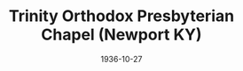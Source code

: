 ---
date: &id001 1936-10-27
end_date: null
location:
  address: null
  city: Newport
  state: KY
minister:
- end: 1952-01-01
  name: J. Lyle Shaw
  start: 1937-01-01
  type: Pastor
ministers:
- J. Lyle Shaw
name: Trinity Orthodox Presbyterian Chapel
names: null
origination_date: *id001
raw_data: "KY Newport\nTrinity Orthodox Presbyterian Chapel  (October 27, 1936\u2013\
  1952)\nPastor: J. Lyle Shaw, 1937\u201352"
received_from: null
states:
- KY
status:
  active: false
  end_date: 1952-01-01
  reason: null
  received_from: null
  withdrawal_to: null
title: Trinity Orthodox Presbyterian Chapel (Newport KY)
year_established:
- 1936

---